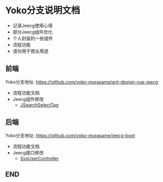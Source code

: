 # Yoko分支说明文档

* 记录Jeecg使用心得
* 部分Jeecg组件优化
* 个人封装的一些组件
* 流程功能
* 请勿用于商业用途

## 前端
Yoko分支地址: https://github.com/yoko-murasame/ant-design-vue-jeecg

* 流程功能文档
* Jeecg组件修改
  * [JSearchSelectTag](./前端/JSearchSelectTag.md)


## 后端
Yoko分支地址: https://github.com/yoko-murasame/jeecg-boot

* 流程功能文档
* Jeecg接口修改
  * [SysUserController](./后端/SysUserController.md)


## END
